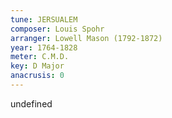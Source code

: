```yaml
---
tune: JERSUALEM
composer: Louis Spohr
arranger: Lowell Mason (1792-1872)
year: 1764-1828
meter: C.M.D.
key: D Major
anacrusis: 0
---
```

undefined